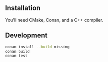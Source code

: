 ## Installation

You'll need CMake, Conan, and a C++ compiler.

## Development

```sh
conan install --build missing
conan build
conan test
```
